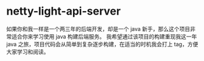 # netty-light-api-server
如果你和我一样是一个两三年的后端开发，却是一个 java 新手，那么这个项目非常适合你来学习使用 java 构建后端服务。
我希望通过该项目的构建重现我这一年 java 之旅，项目代码会从简单到复杂逐步构建，在适当的时机我会打上 tag，方便大家学习和阅读。
